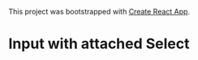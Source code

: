 This project was bootstrapped with [Create React App](https://github.com/facebookincubator/create-react-app).

# Input with attached Select
